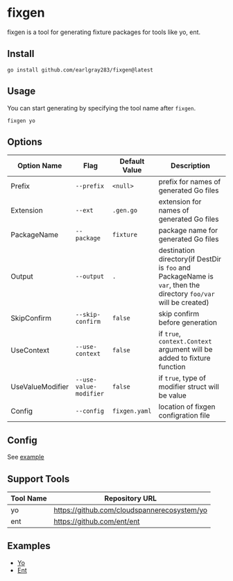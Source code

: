 # fixgen

fixgen is a tool for generating fixture packages for tools like yo, ent.

## Install

```shell
go install github.com/earlgray283/fixgen@latest
```

## Usage

You can start generating by specifying the tool name after `fixgen`.

```shell
fixgen yo
```

## Options

| Option Name      | Flag                   | Default Value | Description                                                                                                       |
| ---------------- | ---------------------- | ------------- | ----------------------------------------------------------------------------------------------------------------- |
| Prefix           | `--prefix`             | `<null>`      | prefix for names of generated Go files                                                                            |
| Extension        | `--ext`                | `.gen.go`     | extension for names of generated Go files                                                                         |
| PackageName      | `--package`            | `fixture`     | package name for generated Go files                                                                               |
| Output           | `--output`             | `.`           | destination directory(if DestDir is `foo` and PackageName is `var`, then the directory `foo/var` will be created) |
| SkipConfirm      | `--skip-confirm`       | `false`       | skip confirm before generation                                                                                    |
| UseContext       | `--use-context`        | `false`       | if `true`, `context.Context` argument will be added to fixture function                                           |
| UseValueModifier | `--use-value-modifier` | `false`       | if `true`, type of modifier struct will be value                                                                  |
| Config           | `--config`             | `fixgen.yaml` | location of fixgen configration file                                                                              |

## Config

See [example](https://github.com/earlgray283/fixgen/tree/main/.examples/fixgen.yaml)

## Support Tools

| Tool Name | Repository URL                                |
| --------- | --------------------------------------------- |
| yo        | <https://github.com/cloudspannerecosystem/yo> |
| ent       | <https://github.com/ent/ent>                  |

## Examples

- [Yo](https://github.com/earlgray283/fixgen/tree/main/.examples/yo)
- [Ent](https://github.com/earlgray283/fixgen/tree/main/.examples/ent)
